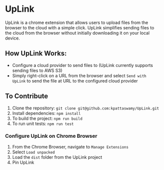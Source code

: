 # UpLink
UpLink is a chrome extension that allows users to upload files from the browser to the cloud with a simple click. UpLink simplifies sending files to the cloud from the browser without initially downloading it on your local device. 

## How UpLink Works:
* Configure a cloud provider to send files to (UpLink currently supports sending files to AWS S3)
* Simply right-click on a URL from the browser and select `Send with UpLink` to send the file at URL to the configured cloud provider

## To Contribute
1. Clone the repository: `git clone git@github.com:kpattaswamy/UpLink.git`
2. Install dependencies: `npm install`
3. To build the project: `npm run build`
4. To run unit tests: `npm run test`

### Configure UpLink on Chrome Browser
1. From the Chrome Browser, navigate to `Manage Extensions`
2. Select `Load unpacked`
3. Load the `dist` folder from the UpLink project
4. Pin UpLink 
